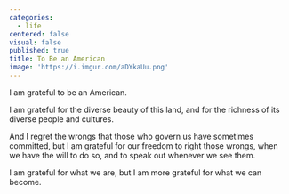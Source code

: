 ```yaml
---
categories:
  - life
centered: false
visual: false
published: true
title: To Be an American
image: 'https://i.imgur.com/aDYkaUu.png'
---
```

I am grateful 
to be an American.

I am grateful 
for the diverse beauty of this land,
and for the richness 
of its diverse people and cultures.

And I regret the wrongs 
that those who govern us
have sometimes committed,
but I am grateful for our freedom
to right those wrongs,
when we have the will to do so,
and to speak out
whenever we see them.

I am grateful 
for what we are,
but I am more grateful
for what we can become.
